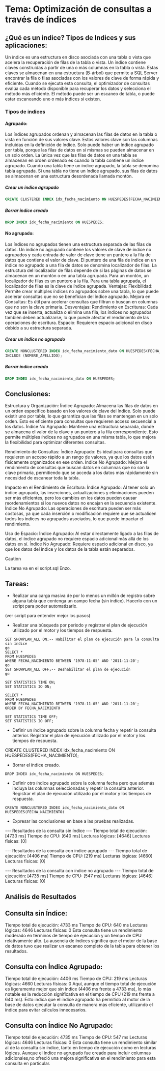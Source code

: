 # Tema: Optimización de consultas a través de índices

## **¿Qué es un indice? Tipos de Indices y sus aplicaciones:**

Un índice es una estructura en disco asociada con una tabla o vista que acelera la recuperación de filas de la tabla o vista. Un índice contiene claves construidas a partir de una o más columnas en la tabla o vista. Estas claves se almacenan en una estructura (B-árbol) que permite a SQL Server encontrar la fila o filas asociadas con los valores de clave de forma rápida y eficiente.
Cuando se ejecuta esta consulta, el optimizador de consultas evalúa cada método disponible para recuperar los datos y selecciona el método más eficiente. El método puede ser un escaneo de tabla, o puede estar escaneando uno o más índices si existen.

### **Tipos de indices**

#### **Agrupado:**

Los índices agrupados ordenan y almacenan las filas de datos en la tabla o vista en función de sus valores clave. Estos valores clave son las columnas incluidas en la definición de índice. Solo puede haber un índice agrupado por tabla, porque las filas de datos en sí mismas se pueden almacenar en un solo orden.
La única vez que las filas de datos en una tabla se almacenan en orden ordenado es cuando la tabla contiene un índice agrupado. Cuando una tabla tiene un índice agrupado, la tabla se denomina tabla agrupada. Si una tabla no tiene un índice agrupado, sus filas de datos se almacenan en una estructura desordenada llamada montón.

##### **Crear un indice agrupado**

```SQL
CREATE CLUSTERED INDEX idx_fecha_nacimiento ON HUESPEDES(FECHA_NACIMIENTO);
```

##### **Borrar indice creado**

```SQL
DROP INDEX idx_fecha_nacimiento ON HUESPEDES;
```

#### **No agrupado:**

Los índices no agrupados tienen una estructura separada de las filas de datos. Un índice no agrupado contiene los valores de clave de índice no agrupados y cada entrada de valor de clave tiene un puntero a la fila de datos que contiene el valor de clave.
El puntero de una fila de índice en un índice no agrupado a una fila de datos se denomina localizador de filas. La estructura del localizador de filas depende de si las páginas de datos se almacenan en un montón o en una tabla agrupada. Para un montón, un localizador de filas es un puntero a la fila. Para una tabla agrupada, el localizador de filas es la clave de índice agrupada.
Ventajas:
Flexibilidad: Permite crear múltiples índices no agrupados sobre una tabla, lo que puede acelerar consultas que no se benefician del índice agrupado.
Mejora en Consultas: Es útil para acelerar consultas que filtran o buscan en columnas que no son la clave primaria.
Desventajas:
Rendimiento en Escrituras: Cada vez que se inserta, actualiza o elimina una fila, los índices no agrupados también deben actualizarse, lo que puede afectar el rendimiento de las operaciones de escritura.
Espacio: Requieren espacio adicional en disco debido a su estructura separada.

##### **Crear un indice no agrupado**

```SQL
CREATE NONCLUSTERED INDEX idx_fecha_nacimiento_dato ON HUESPEDES(FECHA_NACIMIENTO)
INCLUDE (NOMBRE_APELLIDO);
```

##### **Borrar indice creado**

```SQL
DROP INDEX idx_fecha_nacimiento_dato ON HUESPEDES;
```

## Conclusiones:

Estructura y Organización:
Índice Agrupado: Almacena las filas de datos en un orden específico basado en los valores de clave del índice. Solo puede existir uno por tabla, lo que garantiza que las filas se mantengan en un solo orden. Esto es eficiente para consultas que requieren acceso secuencial a los datos.
Índice No Agrupado: Mantiene una estructura separada, donde se almacena el valor de la clave y un puntero a la fila correspondiente. Esto permite múltiples índices no agrupados en una misma tabla, lo que mejora la flexibilidad para optimizar diferentes consultas.

Rendimiento de Consultas:
Índice Agrupado: Es ideal para consultas que requieren un acceso rápido a un rango de valores, ya que los datos están físicamente organizados en ese orden.
Índice No Agrupado: Mejora el rendimiento de consultas que buscan datos en columnas que no son la clave primaria, permitiendo que se acceda a los datos más rápidamente sin necesidad de escanear toda la tabla.

Impacto en el Rendimiento de Escritura:
Índice Agrupado: Al tener solo un índice agrupado, las inserciones, actualizaciones y eliminaciones pueden ser más eficientes, pero los cambios en los datos pueden causar reordenamientos si los nuevos datos no encajan en la secuencia existente.
Índice No Agrupado: Las operaciones de escritura pueden ser más costosas, ya que cada inserción o modificación requiere que se actualicen todos los índices no agrupados asociados, lo que puede impactar el rendimiento.

Uso de Espacio:
Índice Agrupado: Al estar directamente ligado a las filas de datos, el índice agrupado no requiere espacio adicional más allá de los datos en sí.
Índice No Agrupado: Requiere espacio adicional en disco, ya que los datos del índice y los datos de la tabla están separados.

> [!CAUTION]
> La tarea va en el script.sql Enzo.

## Tareas:

- Realizar una carga masiva de por lo menos un millón de registro sobre alguna tabla que contenga un campo fecha (sin índice). Hacerlo con un script para poder automatizarlo.

(ver script para entender mejor los pasos)

- Realizar una búsqueda por periodo y registrar el plan de ejecución utilizado por el motor y los tiempos de respuesta.

```plan de ejecucion del motor en un intervalo de fecha
SET SHOWPLAN_ALL ON;-- Habilitar el plan de ejecución para la consulta sin índice
go
SELECT *
FROM HUESPEDES
WHERE FECHA_NACIMIENTO BETWEEN '1978-11-05' AND '2011-11-20';
go
SET SHOWPLAN_ALL OFF;-- Deshabilitar el plan de ejecución
go
```

```tiempos de ejecucion en un intervalo de fecha
SET STATISTICS TIME ON;
SET STATISTICS IO ON;

SELECT *
FROM HUESPEDES
WHERE FECHA_NACIMIENTO BETWEEN '1978-11-05' AND '2011-11-20';
ORDER BY FECHA_NACIMIENTO

SET STATISTICS TIME OFF;
SET STATISTICS IO OFF;
```

- Definir un índice agrupado sobre la columna fecha y repetir la consulta anterior. Registrar el plan de ejecución utilizado por el motor y los tiempos de respuesta.

CREATE CLUSTERED INDEX idx_fecha_nacimiento ON HUESPEDES(FECHA_NACIMIENTO);

- Borrar el índice creado.

```
DROP INDEX idx_fecha_nacimiento ON HUESPEDES;
```

- Definir otro índice agrupado sobre la columna fecha pero que además incluya las columnas seleccionadas y repetir la consulta anterior. Registrar el plan de ejecución utilizado por el motor y los tiempos de respuesta.

```
CREATE NONCLUSTERED INDEX idx_fecha_nacimiento_dato ON HUESPEDES(FECHA_NACIMIENTO)
```

- Expresar las conclusiones en base a las pruebas realizadas.

--- Resultados de la consulta sin índice ---
Tiempo total de ejecución: [4733 ms]
Tiempo de CPU: [640 ms]
Lecturas lógicas: [4646]
Lecturas físicas: [0]

--- Resultados de la consulta con índice agrupado ---
Tiempo total de ejecución: [4406 ms]
Tiempo de CPU: [219 ms]
Lecturas lógicas: [4660]
Lecturas físicas: [0]

--- Resultados de la consulta con índice no agrupado ---
Tiempo total de ejecución: [4735 ms]
Tiempo de CPU: [547 ms]
Lecturas lógicas: [4646]
Lecturas físicas: [0]

## Análisis de Resultados

## Consulta sin Índice:

Tiempo total de ejecución: 4733 ms
Tiempo de CPU: 640 ms
Lecturas lógicas: 4646
Lecturas físicas: 0
Esta consulta tiene un rendimiento moderado en términos de tiempo de ejecución y un tiempo de CPU relativamente alto. La ausencia de índices significa que el motor de la base de datos tuvo que realizar un escaneo completo de la tabla para obtener los resultados.

## Consulta con Índice Agrupado:

Tiempo total de ejecución: 4406 ms
Tiempo de CPU: 219 ms
Lecturas lógicas: 4660
Lecturas físicas: 0
Aquí, aunque el tiempo total de ejecución es ligeramente mejor que sin índice (4406 ms frente a 4733 ms), lo más notable es la reducción significativa en el tiempo de CPU (219 ms frente a 640 ms). Esto indica que el índice agrupado ha permitido al motor de la base de datos ejecutar la consulta de manera más eficiente, utilizando el índice para evitar cálculos innecesarios.

## Consulta con Índice No Agrupado:

Tiempo total de ejecución: 4735 ms
Tiempo de CPU: 547 ms
Lecturas lógicas: 4646
Lecturas físicas: 0
Esta consulta tiene un rendimiento similar al de la consulta sin índice, tanto en tiempo de ejecución como en lecturas lógicas. Aunque el índice no agrupado fue creado para incluir columnas adicionales,no ofreció una mejora significativa en el rendimiento para esta consulta en particular.
